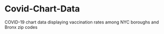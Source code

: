 # Covid-Chart-Data
COVID-19 chart data displaying vaccination rates among NYC boroughs and Bronx zip codes 

